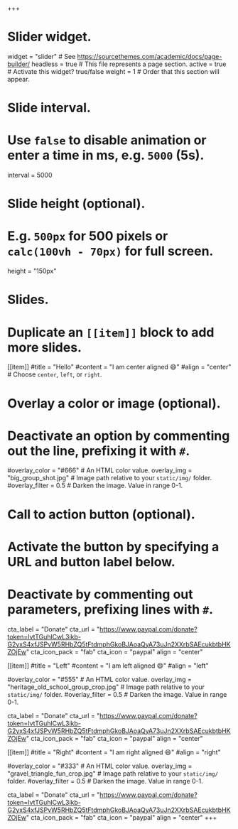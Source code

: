 +++
# Slider widget.
widget = "slider"  # See https://sourcethemes.com/academic/docs/page-builder/
headless = true  # This file represents a page section.
active = true  # Activate this widget? true/false
weight = 1  # Order that this section will appear.

# Slide interval.
# Use `false` to disable animation or enter a time in ms, e.g. `5000` (5s).
interval = 5000

# Slide height (optional).
# E.g. `500px` for 500 pixels or `calc(100vh - 70px)` for full screen.
height = "150px"

# Slides.
# Duplicate an `[[item]]` block to add more slides.
[[item]]
  #title = "Hello"
  #content = "I am center aligned :smile:"
  #align = "center"  # Choose `center`, `left`, or `right`.

  # Overlay a color or image (optional).
  #   Deactivate an option by commenting out the line, prefixing it with `#`.
  #overlay_color = "#666"  # An HTML color value.
  overlay_img = "big_group_shot.jpg"  # Image path relative to your `static/img/` folder.
  #overlay_filter = 0.5  # Darken the image. Value in range 0-1.

  # Call to action button (optional).
  #   Activate the button by specifying a URL and button label below.
  #   Deactivate by commenting out parameters, prefixing lines with `#`.
  cta_label = "Donate"
  cta_url = "https://www.paypal.com/donate?token=IvtTGuhlCwL3ikb-G2yxS4xfJSPvW5RHbZQ5tFtdmphGkoBJAoaQyA73uJn2XXrbSAEcukbtbHKZOjEw"
  cta_icon_pack = "fab"
  cta_icon = "paypal"
  align = "center"

[[item]]
  #title = "Left"
  #content = "I am left aligned :smile:"
  #align = "left"

  #overlay_color = "#555"  # An HTML color value.
  overlay_img = "heritage_old_school_group_crop.jpg"  # Image path relative to your `static/img/` folder.
  #overlay_filter = 0.5  # Darken the image. Value in range 0-1.
  
  cta_label = "Donate"
  cta_url = "https://www.paypal.com/donate?token=IvtTGuhlCwL3ikb-G2yxS4xfJSPvW5RHbZQ5tFtdmphGkoBJAoaQyA73uJn2XXrbSAEcukbtbHKZOjEw"
  cta_icon_pack = "fab"
  cta_icon = "paypal"
  align = "center"

[[item]]
  #title = "Right"
  #content = "I am right aligned :smile:"
  #align = "right"

  #overlay_color = "#333"  # An HTML color value.
  overlay_img = "gravel_triangle_fun_crop.jpg"  # Image path relative to your `static/img/` folder.
  #overlay_filter = 0.5  # Darken the image. Value in range 0-1.
  
  cta_label = "Donate"
  cta_url = "https://www.paypal.com/donate?token=IvtTGuhlCwL3ikb-G2yxS4xfJSPvW5RHbZQ5tFtdmphGkoBJAoaQyA73uJn2XXrbSAEcukbtbHKZOjEw"
  cta_icon_pack = "fab"
  cta_icon = "paypal"
  align = "center"
+++
